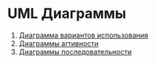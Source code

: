 # UML Диаграммы
1. [Диаграмма вариантов использования](https://github.com/BoryaD/PacMan/blob/master/Documents/Diagrams/UseCase.md)
2. [Диаграммы аrтивности](https://github.com/BoryaD/PacMan/blob/master/Documents/Diagrams/Activity.md)
3. [Диаграммы последовательности](https://github.com/BoryaD/PacMan/blob/master/Documents/Diagrams/Sequence.md)
